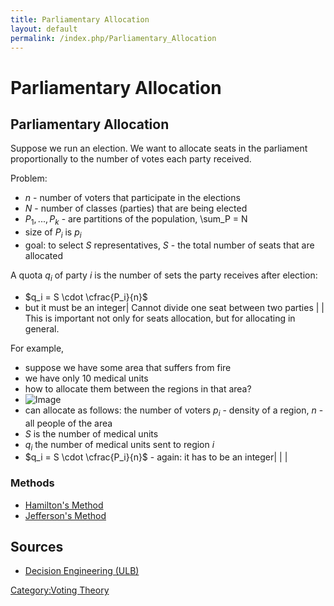 ```yaml
---
title: Parliamentary Allocation
layout: default
permalink: /index.php/Parliamentary_Allocation
---
```


# Parliamentary Allocation

## Parliamentary Allocation
Suppose we run an election. We want to allocate seats in the parliament proportionally to the number of votes each party received. 

Problem:
- $n$ - number of voters that participate in the elections
- $N$ - number of classes (parties) that are being elected
- $P_1, ..., P_k$ - are partitions of the population, \sum_P = N
- size of $P_i$ is $p_i$
- goal: to select $S$ representatives, $S$ - the total number of seats that are allocated 

A quota $q_i$ of party $i$ is the number of sets the party receives after election:
- $q_i = S \cdot \cfrac{P_i}{n}$
- but it must be an integer|   Cannot divide one seat between two parties  | |
This is important not only for seats allocation, but for allocating in general.

For example,
- suppose we have some area that suffers from fire 
- we have only 10 medical units
- how to allocate them between the regions in that area? 
- <img src="https://raw.github.com/alexeygrigorev/wiki-figures/master/ulb/de/vt/area-medicalunits.png" alt="Image">
- can allocate as follows: the number of voters $p_i$ - density of a region, $n$ - all people of the area
- $S$ is the number of medical units 
- $q_i$ the number of medical units sent to region $i$ 
- $q_i = S \cdot \cfrac{P_i}{n}$ - again: it has to be an integer|   | |
### Methods
- [Hamilton's Method](Hamilton's_Method)
- [Jefferson's Method](Jefferson's_Method)


## Sources
- [Decision Engineering (ULB)](Decision_Engineering_(ULB))

[Category:Voting Theory](Category_Voting_Theory)